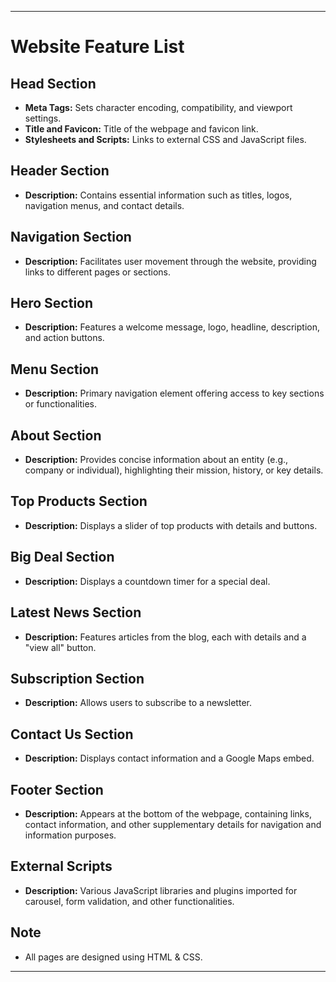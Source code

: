 

---

# Website Feature List

## Head Section
- **Meta Tags:** Sets character encoding, compatibility, and viewport settings.
- **Title and Favicon:** Title of the webpage and favicon link.
- **Stylesheets and Scripts:** Links to external CSS and JavaScript files.

## Header Section
- **Description:** Contains essential information such as titles, logos, navigation menus, and contact details.

## Navigation Section
- **Description:** Facilitates user movement through the website, providing links to different pages or sections.

## Hero Section
- **Description:** Features a welcome message, logo, headline, description, and action buttons.

## Menu Section
- **Description:** Primary navigation element offering access to key sections or functionalities.

## About Section
- **Description:** Provides concise information about an entity (e.g., company or individual), highlighting their mission, history, or key details.

## Top Products Section
- **Description:** Displays a slider of top products with details and buttons.

## Big Deal Section
- **Description:** Displays a countdown timer for a special deal.

## Latest News Section
- **Description:** Features articles from the blog, each with details and a "view all" button.

## Subscription Section
- **Description:** Allows users to subscribe to a newsletter.

## Contact Us Section
- **Description:** Displays contact information and a Google Maps embed.

## Footer Section
- **Description:** Appears at the bottom of the webpage, containing links, contact information, and other supplementary details for navigation and information purposes.

## External Scripts
- **Description:** Various JavaScript libraries and plugins imported for carousel, form validation, and other functionalities.

## Note
- All pages are designed using HTML & CSS.

---



